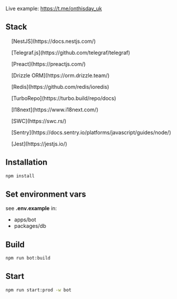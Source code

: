 Live example: https://t.me/onthisday_uk

## Stack

<p><img src="https://github.com/get-icon/geticon/raw/master/icons/nestjs.svg" width="12" height="12"> [NestJS](https://docs.nestjs.com/)</p>
<p><img src="https://telegraf.js.org/media/logo.svg" width="12" height="12"> [Telegraf.js](https://github.com/telegraf/telegraf)</p>
<p><img src="https://github.com/get-icon/geticon/raw/master/icons/preact.svg" width="12" height="12"> [Preact](https://preactjs.com/)</p>
<p><img src="https://orm.drizzle.team/favicon.ico" width="12" height="12"> [Drizzle ORM](https://orm.drizzle.team/)
<p><img src="https://github.com/get-icon/geticon/raw/master/</p>icons/redis.svg" width="12" height="12"> [Redis](https://github.com/redis/ioredis)</p>
<p><img src="https://turbo.build/images/product-icons/repo-dark-32x32.png" width="12" height="12"> [TurboRepo](https://turbo.build/repo/docs)</p>
<p><img src="https://286188001-files.gitbook.io/~/files/v0/b/gitbook-legacy-files/o/spaces%2F-L9iS6Wm2hynS5H9Gj7j%2Favatar.png?generation=1523462254548780&alt=media" width="12" height="12"> [I18next](https://www.i18next.com/)</p>
<p><img src="https://swc.rs/favicon/favicon-32x32.png" width="12" height="12"> [SWC](https://swc.rs/)</p>
<p><img src="https://github.com/get-icon/geticon/raw/master/</p>icons/sentry.svg" width="12" height="12"> [Sentry](https://docs.sentry.io/platforms/javascript/guides/node/)</p>
<p><img src="https://github.com/get-icon/geticon/raw/master/icons/jest.svg" width="12" height="12"> [Jest](https://jestjs.io/)</p>

## Installation

```bash
npm install
```

## Set environment vars

see **.env.example** in:

- apps/bot
- packages/db

## Build

```bash
npm run bot:build
```

## Start

```bash
npm run start:prod -w bot
```
